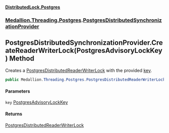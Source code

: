 #### [DistributedLock.Postgres](README.md 'README')
### [Medallion.Threading.Postgres](Medallion.Threading.Postgres.md 'Medallion.Threading.Postgres').[PostgresDistributedSynchronizationProvider](PostgresDistributedSynchronizationProvider.md 'Medallion.Threading.Postgres.PostgresDistributedSynchronizationProvider')

## PostgresDistributedSynchronizationProvider.CreateReaderWriterLock(PostgresAdvisoryLockKey) Method

Creates a [PostgresDistributedReaderWriterLock](PostgresDistributedReaderWriterLock.md 'Medallion.Threading.Postgres.PostgresDistributedReaderWriterLock') with the provided [key](PostgresDistributedSynchronizationProvider.CreateReaderWriterLock.N41hd49fnwW4xwtKSKqA9Q.md#Medallion.Threading.Postgres.PostgresDistributedSynchronizationProvider.CreateReaderWriterLock(Medallion.Threading.Postgres.PostgresAdvisoryLockKey).key 'Medallion.Threading.Postgres.PostgresDistributedSynchronizationProvider.CreateReaderWriterLock(Medallion.Threading.Postgres.PostgresAdvisoryLockKey).key').

```csharp
public Medallion.Threading.Postgres.PostgresDistributedReaderWriterLock CreateReaderWriterLock(Medallion.Threading.Postgres.PostgresAdvisoryLockKey key);
```
#### Parameters

<a name='Medallion.Threading.Postgres.PostgresDistributedSynchronizationProvider.CreateReaderWriterLock(Medallion.Threading.Postgres.PostgresAdvisoryLockKey).key'></a>

`key` [PostgresAdvisoryLockKey](PostgresAdvisoryLockKey.md 'Medallion.Threading.Postgres.PostgresAdvisoryLockKey')

#### Returns
[PostgresDistributedReaderWriterLock](PostgresDistributedReaderWriterLock.md 'Medallion.Threading.Postgres.PostgresDistributedReaderWriterLock')